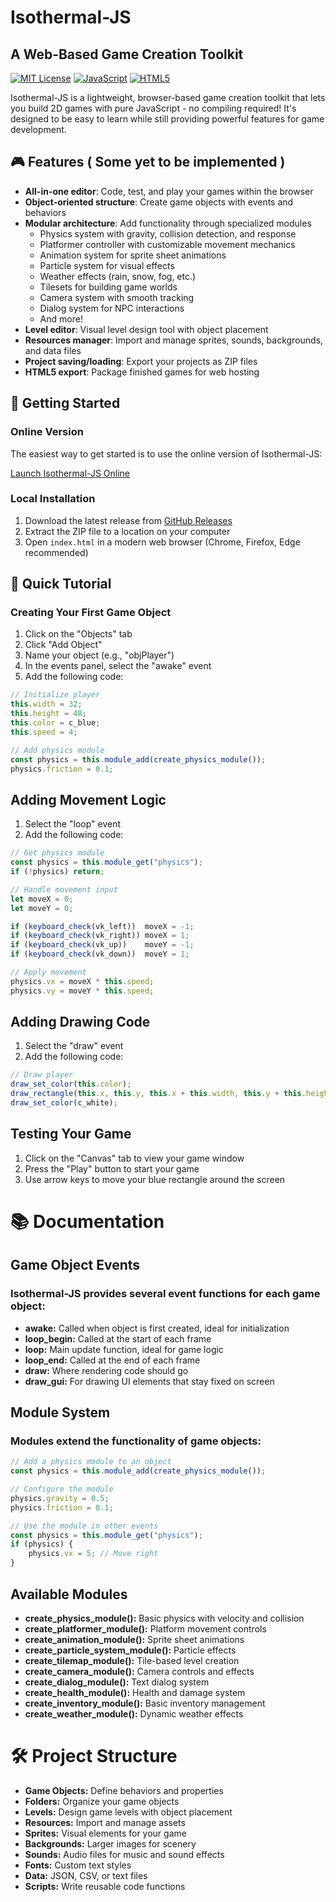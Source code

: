 # Isothermal-JS

## A Web-Based Game Creation Toolkit

[![MIT License](https://img.shields.io/badge/License-MIT-blue.svg)](https://opensource.org/licenses/MIT)
[![JavaScript](https://img.shields.io/badge/Language-JavaScript-yellow.svg)](https://www.javascript.com/)
[![HTML5](https://img.shields.io/badge/Platform-HTML5-orange.svg)](https://developer.mozilla.org/en-US/docs/Web/Guide/HTML/HTML5)

Isothermal-JS is a lightweight, browser-based game creation toolkit that lets you build 2D games with pure JavaScript - no compiling required! It's designed to be easy to learn while still providing powerful features for game development.

## 🎮 Features ( Some yet to be implemented )

- **All-in-one editor**: Code, test, and play your games within the browser
- **Object-oriented structure**: Create game objects with events and behaviors
- **Modular architecture**: Add functionality through specialized modules
  - Physics system with gravity, collision detection, and response
  - Platformer controller with customizable movement mechanics
  - Animation system for sprite sheet animations
  - Particle system for visual effects
  - Weather effects (rain, snow, fog, etc.)
  - Tilesets for building game worlds
  - Camera system with smooth tracking
  - Dialog system for NPC interactions
  - And more!
- **Level editor**: Visual level design tool with object placement
- **Resources manager**: Import and manage sprites, sounds, backgrounds, and data files
- **Project saving/loading**: Export your projects as ZIP files
- **HTML5 export**: Package finished games for web hosting

## 🚀 Getting Started

### Online Version

The easiest way to get started is to use the online version of Isothermal-JS:

[Launch Isothermal-JS Online](https://yourwebsite.com/isothermal)

### Local Installation

1. Download the latest release from [GitHub Releases](https://github.com/yourusername/Isothermal-JS/releases)
2. Extract the ZIP file to a location on your computer
3. Open `index.html` in a modern web browser (Chrome, Firefox, Edge recommended)

## 📖 Quick Tutorial

### Creating Your First Game Object

1. Click on the "Objects" tab
2. Click "Add Object"
3. Name your object (e.g., "objPlayer")
4. In the events panel, select the "awake" event
5. Add the following code:

```javascript
// Initialize player
this.width = 32;
this.height = 48;
this.color = c_blue;
this.speed = 4;

// Add physics module
const physics = this.module_add(create_physics_module());
physics.friction = 0.1;
```
## Adding Movement Logic
 1. Select the "loop" event
 2. Add the following code:

```javascript
// Get physics module
const physics = this.module_get("physics");
if (!physics) return;

// Handle movement input
let moveX = 0;
let moveY = 0;

if (keyboard_check(vk_left))  moveX = -1;
if (keyboard_check(vk_right)) moveX = 1;
if (keyboard_check(vk_up))    moveY = -1;
if (keyboard_check(vk_down))  moveY = 1;

// Apply movement
physics.vx = moveX * this.speed;
physics.vy = moveY * this.speed;
```

## Adding Drawing Code
 1. Select the "draw" event
 2. Add the following code:

 ```javascript
// Draw player
draw_set_color(this.color);
draw_rectangle(this.x, this.y, this.x + this.width, this.y + this.height, false);
draw_set_color(c_white);
 ```

## Testing Your Game
 1. Click on the "Canvas" tab to view your game window
 2. Press the "Play" button to start your game
 3. Use arrow keys to move your blue rectangle around the screen

# 📚 Documentation

## Game Object Events
### Isothermal-JS provides several event functions for each game object:

 - **awake:** Called when object is first created, ideal for initialization
 - **loop_begin:** Called at the start of each frame
 - **loop:** Main update function, ideal for game logic
 - **loop_end:** Called at the end of each frame
 - **draw:** Where rendering code should go
 - **draw_gui:** For drawing UI elements that stay fixed on screen

## Module System
### Modules extend the functionality of game objects:

```javascript
// Add a physics module to an object
const physics = this.module_add(create_physics_module());

// Configure the module
physics.gravity = 0.5;
physics.friction = 0.1;

// Use the module in other events
const physics = this.module_get("physics");
if (physics) {
    physics.vx = 5; // Move right
}
```

## Available Modules
 - **create_physics_module():** Basic physics with velocity and collision
 - **create_platformer_module():** Platform movement controls
 - **create_animation_module():** Sprite sheet animations
 - **create_particle_system_module():** Particle effects
 - **create_tilemap_module():** Tile-based level creation
 - **create_camera_module():** Camera controls and effects
 - **create_dialog_module():** Text dialog system
 - **create_health_module():** Health and damage system
 - **create_inventory_module():** Basic inventory management
 - **create_weather_module():** Dynamic weather effects

 # 🛠️ Project Structure
 - **Game Objects:** Define behaviors and properties
 - **Folders:** Organize your game objects
 - **Levels:** Design game levels with object placement
 - **Resources:** Import and manage assets
 - **Sprites:** Visual elements for your game
 - **Backgrounds:** Larger images for scenery
 - **Sounds:** Audio files for music and sound effects
 - **Fonts:** Custom text styles
 - **Data:** JSON, CSV, or text files
 - **Scripts:** Write reusable code functions


